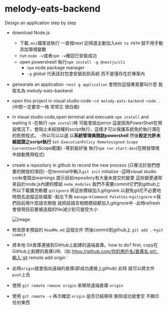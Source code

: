 # melody-eats-backend
Design an application step by step

-  download Node.js 
    -  下載`.msi`檔案並執行 一直按next 記得選主動加入`Add to PATH` 就不用手動添加環境變數
    -  run `node -v`或者`npm -v`確認已安裝成功
    -  open powersheell 執行`npm install -g @nestjs/cli`
       - `npm` node package manager
       - `-g` global 代表該封包會安裝到到系統 而不是僅存在於專案內

-  genearate an application
    -`nest g application` 會問你這個專案要叫什麼 我取名為 melody-eats-backend

-  open this project in visual studio code
    -`cd melody-eats-backend`
    -`code .` (中間一定要空一格 常常忘 很白痴)

- in visual studio code,open terminal and execuate `npm install` and waiting it
    -在執行 `npm install`時 可能會拋出error 這是因為PowerShell在預設情況下，會阻止未經授權的script執行，這樣才可以保護系統免於執行潛在的危險程式。
    -所以可以以選 以**系統管理員開啟powershell** 然後**設定允許未經認證之script執行** `Set-ExecutionPolicy Remotesigned-Scope CurrentUser`(Scope範圍) 
    -等到裝好後 執行`npm run start:dev`(在開發環境中啟動應用程式)

- create a repository in github to record the new process (只專注於我們想要的開發的項目)
    -在terminal中輸入`git init` initialize
    -這時visual studio code會跳出warnings 提示目前repository有大量未提交的變更 這些變更通常來自於node.js內建的模組 `node_modules` 我們不需要commit它們到github上
     所以下載擴充軟體 `gitignore` 將這些模組加入gitignore 以避免git花不必要地時間去追蹤這些檔案
    -點左下角 `manage`->`Command Palettes`->`gitignore`->我們目前用什麼語言開發 就把該語言相關模組都加入gitignore中
    -此時refresh 會發現目前要被追蹤的file減少到可接受大小
  
  ![image](https://github.com/user-attachments/assets/ee645b52-9d7f-4a8e-b6f5-e4b0401d7ef6)
- 修改原本預設的 `ReadMe.md` 這個文件 然後commit到github上 `git add .`->`git commit`
- 將本地 Git倉庫連接到GitHub上創建的遠端倉庫。how to do? first, copy在GitHub上創建的倉庫URL（如 https://github.com/你的用戶名/倉庫名.git）輸入`git remote add origin `
- 此時`origin`就會指向遠端的倉庫(即成功連接上github) 此時 就可以將文件`push`上去
- 使用 `git remote remove origin` 來移除遠端倉庫 `origin`
- 使用 `git remote -v` 再次確認 `origin` 是否已經移除 刪除成功就會空 不顯示任何東西
